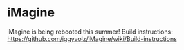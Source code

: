 iMagine
=======

iMagine is being rebooted this summer!
Build instructions: https://github.com/iggyvolz/iMagine/wiki/Build-instructions
